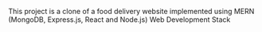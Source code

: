 This project is a clone of a food delivery website implemented using MERN (MongoDB, Express.js, React and Node.js) Web Development Stack
